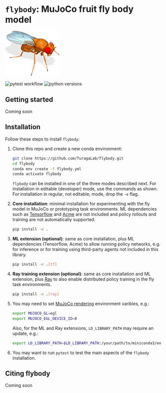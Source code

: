 # `flybody`: MuJoCo fruit fly body model

<img src="fly-white.png" width="35%">

![pytest workflow](https://github.com/TuragaLab/flybody/actions/workflows/pytest.yml/badge.svg)
![python versions](https://github.com/TuragaLab/flybody/actions/workflows/pyversions.yml/badge.svg)

## Getting started
Coming soon

## Installation

Follow these steps to install `flybody`:

1. Clone this repo and create a new conda environment:
   ```bash
   git clone https://github.com/TuragaLab/flybody.git
   cd flybody
   conda env create -f flybody.yml
   conda activate flybody
   ```
   `flybody` can be installed in one of the three modes described next. For installation in editable (developer) mode, use the commands as shown. For installation in regular, not editable, mode, drop the `-e` flag.
   
3. **Core installation**: minimal installation for experimenting with the
   fly model in MuJoCo or prototyping task environments. ML dependencies such as [Tensorflow](https://github.com/tensorflow/tensorflow) and [Acme](https://github.com/google-deepmind/acme) are not included and policy rollouts and training are not automatically supported.
   ```bash
   pip install -e .
   ```
   
4. **ML extension (optional)**: same as core installation, plus ML dependencies (Tensorflow, Acme) to allow running
   policy networks, e.g. for inference or for training using third-party agents not included in this library.
   ```bash
   pip install -e .[tf]
   ```

5. **Ray training extension (optional)**: same as core installation and ML extension, plus [Ray](https://github.com/ray-project/ray) to also enable
   distributed policy training in the fly task environments.
   ```bash
   pip install -e .[ray]
   ```

6. You may need to set [MuJoCo rendering](https://github.com/google-deepmind/dm_control/tree/main?tab=readme-ov-file#rendering) environment varibles, e.g.:
   ```bash
   export MUJOCO_GL=egl
   export MUJOCO_EGL_DEVICE_ID=0
   ```
   Also, for the ML and Ray extensions, `LD_LIBRARY_PATH` may require an update, e.g.:
   ```bash
   export LD_LIBRARY_PATH=$LD_LIBRARY_PATH:/your/path/to/miniconda3/envs/flybody/lib
   ```

7. You may want to run `pytest` to test the main aspects of the `flybody` installation.

## Citing flybody
Coming soon
